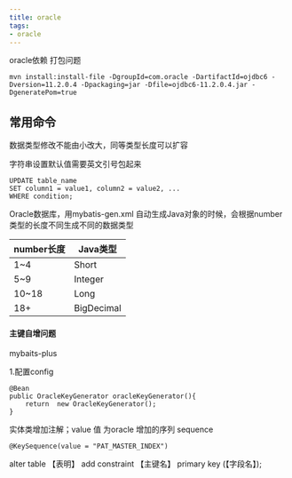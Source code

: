 ```yaml
---
title: oracle
tags: 
- oracle
---
```



 oracle依赖 打包问题

```
mvn install:install-file -DgroupId=com.oracle -DartifactId=ojdbc6 -Dversion=11.2.0.4 -Dpackaging=jar -Dfile=ojdbc6-11.2.0.4.jar -DgeneratePom=true
```



## 常用命令





数据类型修改不能由小改大，同等类型长度可以扩容

字符串设置默认值需要英文引号包起来

```
UPDATE table_name
SET column1 = value1, column2 = value2, ...
WHERE condition;
```

Oracle数据库，用mybatis-gen.xml 自动生成Java对象的时候，会根据number类型的长度不同生成不同的数据类型

| number长度 | Java类型   |
| ---------- | ---------- |
| 1~4        | Short      |
| 5~9        | Integer    |
| 10~18      | Long       |
| 18+        | BigDecimal |



#### 主键自增问题

mybaits-plus  

1.配置config 

```
@Bean
public OracleKeyGenerator oracleKeyGenerator(){
    return  new OracleKeyGenerator();
}
```

实体类增加注解；value 值 为oracle 增加的序列  sequence

``` 
@KeySequence(value = "PAT_MASTER_INDEX")
```

alter table  【表明】 add constraint 【主键名】 primary key (【字段名】);
